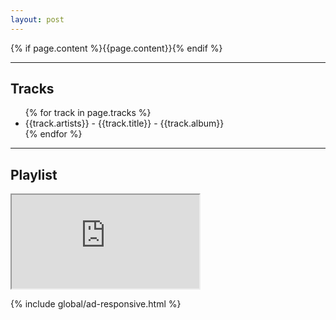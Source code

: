 ```yaml
---
layout: post
---
```


{% if page.content %}{{page.content}}{% endif %}

<hr>

<h2 class="question-heading">Tracks</h2>

<ul>
    {% for track in page.tracks %}<li><span class="artist-name">{{track.artists}}</span> - <span class="track-name">{{track.title}}</span> - <span class="album-name">{{track.album}}</span></li>{% endfor %}
</ul>

<hr>

<h2 class="question-heading">Playlist</h2>

<div class="musicviewer">
  <iframe src="https://embed.spotify.com/?uri=spotify:user:1213507414:playlist:{{page.playlist-id}}" allowtransparency="true"></iframe>
</div>

<!--center><img src="{{page.playlist-img}}" alt=""></center-->

{% include global/ad-responsive.html %}

